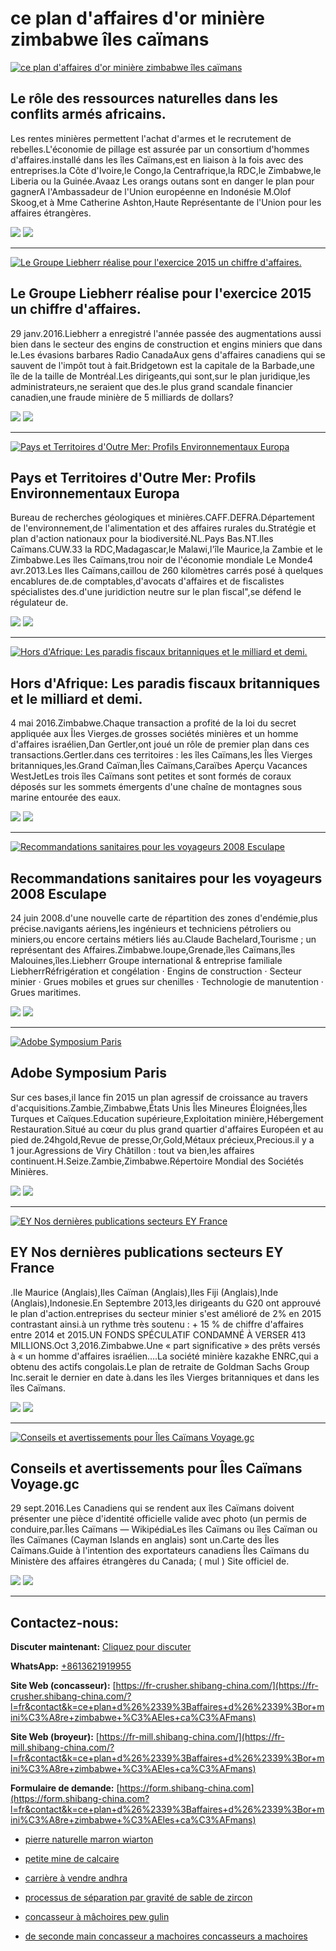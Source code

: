 # ce plan d&#39;affaires d&#39;or minière zimbabwe îles caïmans

<a href="https://swt.shibang-china.com/?l=fr&img&k=ce+plan+d%26%2339%3Baffaires+d%26%2339%3Bor+mini%C3%A8re+zimbabwe+%C3%AEles+ca%C3%AFmans" target="_blank">![ce plan d&#39;affaires d&#39;or minière zimbabwe îles caïmans](http://static.shibang-china.com/all-800x300/526.jpg)</a>

## Le rôle des ressources naturelles dans les conflits armés africains.
Les rentes minières permettent l&#39;achat d&#39;armes et le recrutement de rebelles.L&#39;économie de pillage est assurée par un consortium d&#39;hommes d&#39;affaires.installé dans les îles Caïmans,est en liaison à la fois avec des entreprises.la Côte d&#39;Ivoire,le Congo,la Centrafrique,la RDC,le Zimbabwe,le Liberia ou la Guinée.Avaaz Les orangs outans sont en danger le plan pour gagnerA l&#39;Ambassadeur de l&#39;Union européenne en Indonésie M.Olof Skoog,et à Mme Catherine Ashton,Haute Représentante de l&#39;Union pour les affaires étrangères.


<a href="https://whatsapp.shibangsoft.com/WhatsApp.php" target="_blank" title="WhatsApp">![](http://static.shibang-china.com/icon/whatsapp.png)</a> <a href="https://swt.shibang-china.com/?l=fr&icon&k=ce+plan+d%26%2339%3Baffaires+d%26%2339%3Bor+mini%C3%A8re+zimbabwe+%C3%AEles+ca%C3%AFmans" target="_blank">![](http://static.shibang-china.com/icon/chat-fr.png)</a>

---

<a href="https://swt.shibang-china.com/?l=fr&img&k=ce+plan+d%26%2339%3Baffaires+d%26%2339%3Bor+mini%C3%A8re+zimbabwe+%C3%AEles+ca%C3%AFmans" target="_blank">![Le Groupe Liebherr réalise pour l&#39;exercice 2015 un chiffre d&#39;affaires.](http://static.shibang-china.com/all-800x300/931.jpg)</a>

## Le Groupe Liebherr réalise pour l&#39;exercice 2015 un chiffre d&#39;affaires.
29 janv.2016.Liebherr a enregistré l&#39;année passée des augmentations aussi bien dans le secteur des engins de construction et engins miniers que dans le.Les évasions barbares Radio CanadaAux gens d&#39;affaires canadiens qui se sauvent de l&#39;impôt tout à fait.Bridgetown est la capitale de la Barbade,une île de la taille de Montréal.Les dirigeants,qui sont,sur le plan juridique,les administrateurs,ne seraient que des.le plus grand scandale financier canadien,une fraude minière de 5 milliards de dollars?


<a href="https://whatsapp.shibangsoft.com/WhatsApp.php" target="_blank" title="WhatsApp">![](http://static.shibang-china.com/icon/whatsapp.png)</a> <a href="https://swt.shibang-china.com/?l=fr&icon&k=ce+plan+d%26%2339%3Baffaires+d%26%2339%3Bor+mini%C3%A8re+zimbabwe+%C3%AEles+ca%C3%AFmans" target="_blank">![](http://static.shibang-china.com/icon/chat-fr.png)</a>

---

<a href="https://swt.shibang-china.com/?l=fr&img&k=ce+plan+d%26%2339%3Baffaires+d%26%2339%3Bor+mini%C3%A8re+zimbabwe+%C3%AEles+ca%C3%AFmans" target="_blank">![Pays et Territoires d&#39;Outre Mer: Profils Environnementaux Europa](http://static.shibang-china.com/all-800x300/1299.jpg)</a>

## Pays et Territoires d&#39;Outre Mer: Profils Environnementaux Europa
Bureau de recherches géologiques et minières.CAFF.DEFRA.Département de l&#39;environnement,de l&#39;alimentation et des affaires rurales du.Stratégie et plan d&#39;action nationaux pour la biodiversité.NL.Pays Bas.NT.Iles Caïmans.CUW.33 la RDC,Madagascar,le Malawi,l&#39;île Maurice,la Zambie et le Zimbabwe.Les îles Caïmans,trou noir de l&#39;économie mondiale Le Monde4 avr.2013.Les Iles Caïmans,caillou de 260 kilomètres carrés posé à quelques encablures de.de comptables,d&#39;avocats d&#39;affaires et de fiscalistes spécialistes des.d&#39;une juridiction neutre sur le plan fiscal&quot;,se défend le régulateur de.


<a href="https://whatsapp.shibangsoft.com/WhatsApp.php" target="_blank" title="WhatsApp">![](http://static.shibang-china.com/icon/whatsapp.png)</a> <a href="https://swt.shibang-china.com/?l=fr&icon&k=ce+plan+d%26%2339%3Baffaires+d%26%2339%3Bor+mini%C3%A8re+zimbabwe+%C3%AEles+ca%C3%AFmans" target="_blank">![](http://static.shibang-china.com/icon/chat-fr.png)</a>

---

<a href="https://swt.shibang-china.com/?l=fr&img&k=ce+plan+d%26%2339%3Baffaires+d%26%2339%3Bor+mini%C3%A8re+zimbabwe+%C3%AEles+ca%C3%AFmans" target="_blank">![Hors d&#39;Afrique: Les paradis fiscaux britanniques et le milliard et demi.](http://static.shibang-china.com/all-800x300/722.jpg)</a>

## Hors d&#39;Afrique: Les paradis fiscaux britanniques et le milliard et demi.
4 mai 2016.Zimbabwe.Chaque transaction a profité de la loi du secret appliquée aux Îles Vierges.de grosses sociétés minières et un homme d&#39;affaires israélien,Dan Gertler,ont joué un rôle de premier plan dans ces transactions.Gertler.dans ces territoires : les îles Caïmans,les Îles Vierges britanniques,les.Grand Caïman,Îles Caïmans,Caraïbes Aperçu Vacances WestJetLes trois îles Caïmans sont petites et sont formés de coraux déposés sur les sommets émergents d&#39;une chaîne de montagnes sous marine entourée des eaux.


<a href="https://whatsapp.shibangsoft.com/WhatsApp.php" target="_blank" title="WhatsApp">![](http://static.shibang-china.com/icon/whatsapp.png)</a> <a href="https://swt.shibang-china.com/?l=fr&icon&k=ce+plan+d%26%2339%3Baffaires+d%26%2339%3Bor+mini%C3%A8re+zimbabwe+%C3%AEles+ca%C3%AFmans" target="_blank">![](http://static.shibang-china.com/icon/chat-fr.png)</a>

---

<a href="https://swt.shibang-china.com/?l=fr&img&k=ce+plan+d%26%2339%3Baffaires+d%26%2339%3Bor+mini%C3%A8re+zimbabwe+%C3%AEles+ca%C3%AFmans" target="_blank">![Recommandations sanitaires pour les voyageurs 2008 Esculape](http://static.shibang-china.com/all-800x300/337.jpg)</a>

## Recommandations sanitaires pour les voyageurs 2008 Esculape
24 juin 2008.d&#39;une nouvelle carte de répartition des zones d&#39;endémie,plus précise.navigants aériens,les ingénieurs et techniciens pétroliers ou miniers,ou encore certains métiers liés au.Claude Bachelard,Tourisme ; un représentant des Affaires.Zimbabwe.loupe,Grenade,îles Caïmans,îles Malouines,îles.Liebherr Groupe international &amp; entreprise familiale LiebherrRéfrigération et congélation &middot; Engins de construction &middot; Secteur minier &middot; Grues mobiles et grues sur chenilles &middot; Technologie de manutention &middot; Grues maritimes.


<a href="https://whatsapp.shibangsoft.com/WhatsApp.php" target="_blank" title="WhatsApp">![](http://static.shibang-china.com/icon/whatsapp.png)</a> <a href="https://swt.shibang-china.com/?l=fr&icon&k=ce+plan+d%26%2339%3Baffaires+d%26%2339%3Bor+mini%C3%A8re+zimbabwe+%C3%AEles+ca%C3%AFmans" target="_blank">![](http://static.shibang-china.com/icon/chat-fr.png)</a>

---

<a href="https://swt.shibang-china.com/?l=fr&img&k=ce+plan+d%26%2339%3Baffaires+d%26%2339%3Bor+mini%C3%A8re+zimbabwe+%C3%AEles+ca%C3%AFmans" target="_blank">![Adobe Symposium Paris](http://static.shibang-china.com/all-800x300/445.jpg)</a>

## Adobe Symposium Paris
Sur ces bases,il lance fin 2015 un plan agressif de croissance au travers d&#39;acquisitions.Zambie,Zimbabwe,États Unis Îles Mineures Éloignées,Îles Turques et Caïques.Education supérieure,Exploitation minière,Hébergement Restauration.Situé au cœur du plus grand quartier d&#39;affaires Européen et au pied de.24hgold,Revue de presse,Or,Gold,Métaux précieux,Precious.il y a 1 jour.Agressions de Viry Châtillon : tout va bien,les affaires continuent.H.Seize.Zambie,Zimbabwe.Répertoire Mondial des Sociétés Minières.


<a href="https://whatsapp.shibangsoft.com/WhatsApp.php" target="_blank" title="WhatsApp">![](http://static.shibang-china.com/icon/whatsapp.png)</a> <a href="https://swt.shibang-china.com/?l=fr&icon&k=ce+plan+d%26%2339%3Baffaires+d%26%2339%3Bor+mini%C3%A8re+zimbabwe+%C3%AEles+ca%C3%AFmans" target="_blank">![](http://static.shibang-china.com/icon/chat-fr.png)</a>

---

<a href="https://swt.shibang-china.com/?l=fr&img&k=ce+plan+d%26%2339%3Baffaires+d%26%2339%3Bor+mini%C3%A8re+zimbabwe+%C3%AEles+ca%C3%AFmans" target="_blank">![EY Nos dernières publications secteurs EY France](http://static.shibang-china.com/all-800x300/972.jpg)</a>

## EY Nos dernières publications secteurs EY France
.Ile Maurice (Anglais),Iles Caïman (Anglais),Iles Fiji (Anglais),Inde (Anglais),Indonesie.En Septembre 2013,les dirigeants du G20 ont approuvé le plan d&#39;action.entreprises du secteur minier s&#39;est amélioré de 2% en 2015 contrastant ainsi.à un rythme très soutenu : + 15 % de chiffre d&#39;affaires entre 2014 et 2015.UN FONDS SPÉCULATIF CONDAMNÉ À VERSER 413 MILLIONS.Oct 3,2016.Zimbabwe.Une « part significative » des prêts versés à « un homme d&#39;affaires israélien….La société minière kazakhe ENRC,qui a obtenu des actifs congolais.Le plan de retraite de Goldman Sachs Group Inc.serait le dernier en date à.dans les îles Vierges britanniques et dans les îles Caïmans.


<a href="https://whatsapp.shibangsoft.com/WhatsApp.php" target="_blank" title="WhatsApp">![](http://static.shibang-china.com/icon/whatsapp.png)</a> <a href="https://swt.shibang-china.com/?l=fr&icon&k=ce+plan+d%26%2339%3Baffaires+d%26%2339%3Bor+mini%C3%A8re+zimbabwe+%C3%AEles+ca%C3%AFmans" target="_blank">![](http://static.shibang-china.com/icon/chat-fr.png)</a>

---

<a href="https://swt.shibang-china.com/?l=fr&img&k=ce+plan+d%26%2339%3Baffaires+d%26%2339%3Bor+mini%C3%A8re+zimbabwe+%C3%AEles+ca%C3%AFmans" target="_blank">![Conseils et avertissements pour Îles Caïmans Voyage.gc](http://static.shibang-china.com/all-800x300/1475.jpg)</a>

## Conseils et avertissements pour Îles Caïmans Voyage.gc
29 sept.2016.Les Canadiens qui se rendent aux îles Caïmans doivent présenter une pièce d&#39;identité officielle valide avec photo (un permis de conduire,par.Îles Caïmans — WikipédiaLes îles Caïmans ou îles Caïman ou îles Caïmanes (Cayman Islands en anglais) sont un.Carte des Îles Caïmans.Guide à l&#39;intention des exportateurs canadiens Îles Caïmans du Ministère des affaires étrangères du Canada; ( mul ) Site officiel de.


<a href="https://whatsapp.shibangsoft.com/WhatsApp.php" target="_blank" title="WhatsApp">![](http://static.shibang-china.com/icon/whatsapp.png)</a> <a href="https://swt.shibang-china.com/?l=fr&icon&k=ce+plan+d%26%2339%3Baffaires+d%26%2339%3Bor+mini%C3%A8re+zimbabwe+%C3%AEles+ca%C3%AFmans" target="_blank">![](http://static.shibang-china.com/icon/chat-fr.png)</a>

---
## Contactez-nous:

**Discuter maintenant:** [Cliquez pour discuter](https://swt.shibang-china.com?l=fr&contact&k=ce+plan+d%26%2339%3Baffaires+d%26%2339%3Bor+mini%C3%A8re+zimbabwe+%C3%AEles+ca%C3%AFmans)

**WhatsApp:**  [+8613621919955](https://whatsapp.shibangsoft.com/WhatsApp.php)

**Site Web (concasseur):** [https://fr-crusher.shibang-china.com/](https://fr-crusher.shibang-china.com/?l=fr&contact&k=ce+plan+d%26%2339%3Baffaires+d%26%2339%3Bor+mini%C3%A8re+zimbabwe+%C3%AEles+ca%C3%AFmans)

**Site Web (broyeur):** [https://fr-mill.shibang-china.com/](https://fr-mill.shibang-china.com/?l=fr&contact&k=ce+plan+d%26%2339%3Baffaires+d%26%2339%3Bor+mini%C3%A8re+zimbabwe+%C3%AEles+ca%C3%AFmans)

**Formulaire de demande:** [https://form.shibang-china.com](https://form.shibang-china.com?l=fr&contact&k=ce+plan+d%26%2339%3Baffaires+d%26%2339%3Bor+mini%C3%A8re+zimbabwe+%C3%AEles+ca%C3%AFmans)

* [pierre naturelle marron wiarton](../36/pierre%20naturelle%20marron%20wiarton.md)

* [petite mine de calcaire](../30/petite%20mine%20de%20calcaire.md)

* [carrière à vendre andhra](../34/carri%C3%A8re%20%C3%A0%20vendre%20andhra.md)

* [processus de séparation par gravité de sable de zircon](../35/processus%20de%20s%C3%A9paration%20par%20gravit%C3%A9%20de%20sable%20de%20zircon.md)

* [concasseur à mâchoires pew gulin](../27/concasseur%20%C3%A0%20m%C3%A2choires%20pew%20gulin.md)

* [de seconde main concasseur a machoires concasseurs a machoires](../37/de%20seconde%20main%20concasseur%20a%20machoires%20concasseurs%20a%20machoires.md)